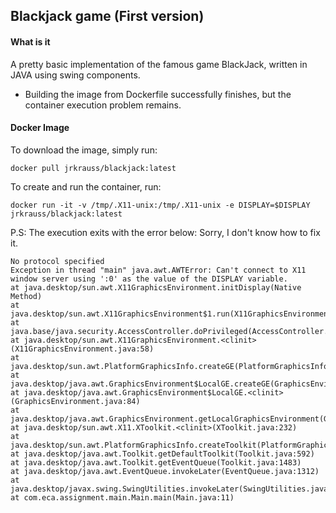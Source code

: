 ## Blackjack game (First version)

#### What is it

A pretty basic implementation of the famous game BlackJack, written in JAVA using swing components.

* Building the image from Dockerfile successfully finishes, but the container execution problem remains.

#### Docker Image

To download the image, simply run:

`docker pull jrkrauss/blackjack:latest`

To create and run the container, run:

`docker run -it -v /tmp/.X11-unix:/tmp/.X11-unix -e DISPLAY=$DISPLAY jrkrauss/blackjack:latest`

P.S: The execution exits with the error below: Sorry, I don't know how to fix it.

	No protocol specified
	Exception in thread "main" java.awt.AWTError: Can't connect to X11 window server using ':0' as the value of the DISPLAY variable.
	at java.desktop/sun.awt.X11GraphicsEnvironment.initDisplay(Native Method)
	at java.desktop/sun.awt.X11GraphicsEnvironment$1.run(X11GraphicsEnvironment.java:99)
	at java.base/java.security.AccessController.doPrivileged(AccessController.java:312)
	at java.desktop/sun.awt.X11GraphicsEnvironment.<clinit>(X11GraphicsEnvironment.java:58)
	at java.desktop/sun.awt.PlatformGraphicsInfo.createGE(PlatformGraphicsInfo.java:36)
	at java.desktop/java.awt.GraphicsEnvironment$LocalGE.createGE(GraphicsEnvironment.java:93)
	at java.desktop/java.awt.GraphicsEnvironment$LocalGE.<clinit>(GraphicsEnvironment.java:84)
	at java.desktop/java.awt.GraphicsEnvironment.getLocalGraphicsEnvironment(GraphicsEnvironment.java:106)
	at java.desktop/sun.awt.X11.XToolkit.<clinit>(XToolkit.java:232)
	at java.desktop/sun.awt.PlatformGraphicsInfo.createToolkit(PlatformGraphicsInfo.java:40)
	at java.desktop/java.awt.Toolkit.getDefaultToolkit(Toolkit.java:592)
	at java.desktop/java.awt.Toolkit.getEventQueue(Toolkit.java:1483)
	at java.desktop/java.awt.EventQueue.invokeLater(EventQueue.java:1312)
	at java.desktop/javax.swing.SwingUtilities.invokeLater(SwingUtilities.java:1421)
	at com.eca.assignment.main.Main.main(Main.java:11)
